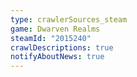 ```yaml
---
type: crawlerSources_steam
game: Dwarven Realms
steamId: "2015240"
crawlDescriptions: true
notifyAboutNews: true
---
```

